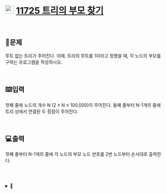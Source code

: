 <br>

# <img height="27px" width="27px" src="https://static.solved.ac/tier_small/9.svg"/> [11725 트리의 부모 찾기](http://www.acmicpc.net/problem/11725) 

<br>

## 📖문제
루트 없는 트리가 주어진다. 이때, 트리의 루트를 1이라고 정했을 때, 각 노드의 부모를 구하는 프로그램을 작성하시오.

<br>

## ⌨️입력
첫째 줄에 노드의 개수 N (2 ≤ N ≤ 100,000)이 주어진다. 둘째 줄부터 N-1개의 줄에 트리 상에서 연결된 두 정점이 주어진다.

<br>

## 💻출력
첫째 줄부터 N-1개의 줄에 각 노드의 부모 노드 번호를 2번 노드부터 순서대로 출력한다.

<br><br>

<details>
  <summary>🎈</summary>
  <br>

파이썬의 기본 재귀 한계 = 100회
 
    import sys
    sys.setrecursionlimit(10**6)

를 통해 기본 재귀 한계 조정
  
</details>

<br><br>
